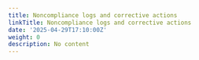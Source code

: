 ```yaml
---
title: Noncompliance logs and corrective actions
linkTitle: Noncompliance logs and corrective actions
date: '2025-04-29T17:10:00Z'
weight: 0
description: No content
---
```



